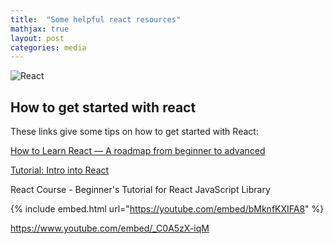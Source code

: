 ```yaml
---
title:  "Some helpful react resources"
mathjax: true
layout: post
categories: media
---
```


![React](https://www.spec-india.com/wp-content/uploads/2020/01/Top-Companies-Using-ReactJS.png)


## How to get started with react

These links give some tips on how to get started with React:

[How to Learn React — A roadmap from beginner to advanced](https://www.freecodecamp.org/news/learning-react-roadmap-from-scratch-to-advanced-bff7735531b6/) 

[Tutorial: Intro into React](https://reactjs.org/tutorial/tutorial.html)

React Course - Beginner's Tutorial for React JavaScript Library

{% include embed.html url="https://youtube.com/embed/bMknfKXIFA8" %}


https://www.youtube.com/embed/_C0A5zX-iqM
